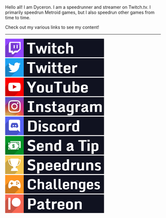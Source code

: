 Hello all! I am Dyceron. I am a speedrunner and streamer on Twitch.tv. I primarily speedrun Metroid games, but I also speedrun other games from time to time.

Check out my various links to see my content!

-----

[![Twitch](/assets/images/Twitch.png)](https://twitch.tv/dyceron) [![Twitter](/assets/images/Twitter.png)](https://twitter.com/dyceron) [![YouTube](/assets/images/YouTube.png)](https://youtube.com/dyceron) [![Instagram](/assets/images/Instagram.png)](https://instagram.com/dyceron_) [![Discord](/assets/images/Discord.png)](https://discord.com/invite/j3xcTds) [![Tips](/assets/images/Tip.png)](https://streamelements.com/dyceron/tip) [![Speedruns](/assets/images/Speedruns.png)](https://speedrun.com/user/dyceron) [![Challenges](/assets/images/Challenges.png)](https://dyceron.github.io/challenges) [![Patreon](/assets/images/Patreon.png)](https://patreon.com/dyceron) 
